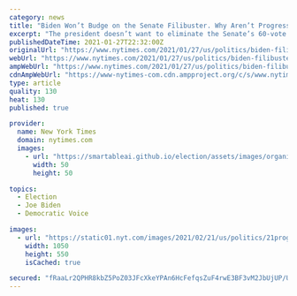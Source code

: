 ```yaml
---
category: news
title: "Biden Won’t Budge on the Senate Filibuster. Why Aren’t Progressives Pushing Him?"
excerpt: "The president doesn’t want to eliminate the Senate’s 60-vote threshold, an impediment to major legislation. Left-leaning Democrats disagree, but they’re holding their fire for now."
publishedDateTime: 2021-01-27T22:32:00Z
originalUrl: "https://www.nytimes.com/2021/01/27/us/politics/biden-filibuster.html"
webUrl: "https://www.nytimes.com/2021/01/27/us/politics/biden-filibuster.html"
ampWebUrl: "https://www.nytimes.com/2021/01/27/us/politics/biden-filibuster.amp.html"
cdnAmpWebUrl: "https://www-nytimes-com.cdn.ampproject.org/c/s/www.nytimes.com/2021/01/27/us/politics/biden-filibuster.amp.html"
type: article
quality: 130
heat: 130
published: true

provider:
  name: New York Times
  domain: nytimes.com
  images:
    - url: "https://smartableai.github.io/election/assets/images/organizations/nytimes.com-50x50.jpg"
      width: 50
      height: 50

topics:
  - Election
  - Joe Biden
  - Democratic Voice

images:
  - url: "https://static01.nyt.com/images/2021/02/21/us/politics/21progressives-filibuster1/21progressives-filibuster1-facebookJumbo.jpg"
    width: 1050
    height: 550
    isCached: true

secured: "fRaaLr2QPHR8kbZ5PoZ03JFcXkeYPAn6HcFefqsZuF4rwE3BF3vM2JbUjUP/UJPZmsf4kJNAN9WUWR5XbL1vZFyjrMArQHmq4JD4B9oJKmj+5JkEu+t9phlwNy6E/QN58uHhuboGfp01StO8kdDQIOF7rCtbWbrP2bKB83Gh7QVaet+F2dNMgUVxw7ifUD7Jh06Oa5UXc8CfxV2AY6lJBmh/cgu2ayuiSQmHKW2UUAmTcf7oXGK9LxN90yVbvzj8n4tr1/hRupZXptUMhEpWrtpi/VR+ZKJYJb+A7FD1JL8JCO7OyOz/8mqQN6Ydq47TYIvJDqVJUR47q8kWbqU9cWdWYBZJ+Rf6e2ELaMJskfk=;Chh/7Khe/bm/fORrzWjLxw=="
---
```


